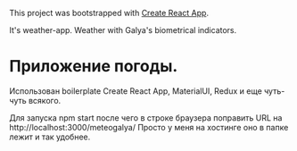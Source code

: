 This project was bootstrapped with [Create React App](https://github.com/facebookincubator/create-react-app).

It's weather-app. Weather with Galya's biometrical indicators.

# Приложение погоды.
 
Использован boilerplate Create React App, MaterialUI, Redux и еще чуть-чуть всякого.

Для запуска npm start после чего в строке браузера поправить URL на http://localhost:3000/meteogalya/
Просто у меня на хостинге оно в папке лежит и так удобнее.